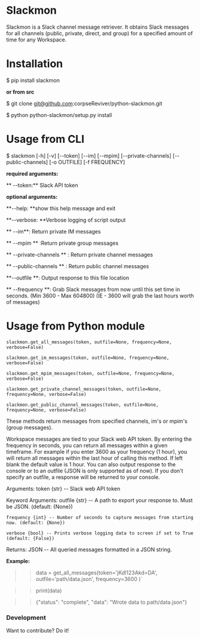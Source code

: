 # Slackmon
Slackmon is a Slack channel message retriever. It obtains Slack messages for all channels (public, private, direct, and group) for a specified amount of time for any Workspace.

# Installation
$ pip install slackmon

****or from src****

$ git clone git@github.com:corpseReviver/python-slackmon.git

$ python python-slackmon/setup.py install

# Usage from CLI

$ slackmon [-h] [-v] [--token] [--im] [--mpim] [--private-channels] [--public-channels] [-o OUTFILE] [-f FREQUENCY]

**required arguments:**

 ** --token:** Slack API token
 
                        
**optional arguments:**

**--help: **show this help message and exit

**--verbose: **Verbose logging of script output

**  --im**: Return private IM messages

**  --mpim  ** :Return private group messages

**  --private-channels ** : Return private channel messages

**  --public-channels  ** : Return public channel messages

**--outfile **: Output response to this file location

** --frequency **: Grab Slack messages from now until this set time in
                        seconds. (Min 3600 - Max 604800) (IE - 3600 will grab
                        the last hours worth of messages)


# Usage from Python module

`slackmon.get_all_messages(token, outfile=None, frequency=None, verbose=False)`

`slackmon.get_im_messages(token, outfile=None, frequency=None, verbose=False)`

`slackmon.get_mpim_messages(token, outfile=None, frequency=None, verbose=False)`

`slackmon.get_private_channel_messages(token, outfile=None, frequency=None, verbose=False)`

`slackmon.get_public_channel_messages(token, outfile=None, frequency=None, verbose=False)`

These methods return messages from specified channels, im's or mpim's (group messages). 

Workspace messages are tied to your Slack web API token. By entering the frequency in seconds, you can return all messages within a given timeframe. For example if you enter 3600 as your frequency (1 hour), you will return all messages within the last hour of calling this method. If left blank the default value  is 1 hour. You can also output response to the console or to an outfile (JSON is only  supported as of now). If you don't specify an outfile, a response will be  returned to your console.

Arguments: 
    token {str} -- Slack web API token

Keyword Arguments: 
    outfile {str} -- A path to export your response to. Must be JSON. (default: {None}) 
    
    frequency {int} -- Number of seconds to capture messages from starting now. (default: {None})
    
    verbose {bool} -- Prints verbose logging data to screen if set to True (default: {False})
    
Returns:
    JSON -- All queried messages formatted in a JSON string.

 **Example:**

>> data = get_all_messages(token='jKdl123Akd=DA', outfile='path/data.json', frequency=3600 )`

>> print(data)

>> {"status": "complete", "data": "Wrote data to path/data.json"}


### Development
Want to contribute? Do it!

